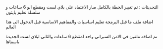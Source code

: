 التحديثات :
تم تغيير الخطة بالكامل صار الاعتماد على بلاي لست ومقطع ابو 6 ساعات و سلسلة تعليم بايثون

اضافة ملف ما قبل البرمجة تعليم اساسيات والمفاهيم الاساسية قبل الدخول الى هذا العالم

تم اضافة ملفين في الامن السبراني واحد لمقطع 6 ساعات والثاني لبلاي لست الجديدة باسماها 